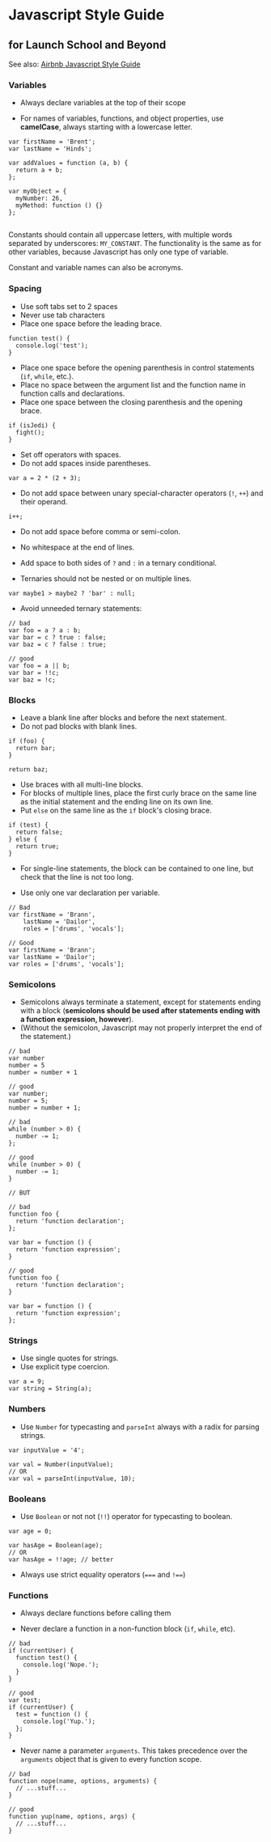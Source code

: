 # Javascript Style Guide 
## for Launch School and Beyond

See also: [Airbnb Javascript Style Guide](https://github.com/airbnb/javascript)

### Variables

* Always declare variables at the top of their scope

* For names of variables, functions, and object properties, use **camelCase**, always starting with a lowercase letter.  

```
var firstName = 'Brent';
var lastName = 'Hinds';

var addValues = function (a, b) {
  return a + b;
};

var myObject = {
  myNumber: 26,
  myMethod: function () {}
};


```

Constants should contain all uppercase letters, with multiple words separated by underscores: `MY_CONSTANT`. The functionality is the same as for other variables, because Javascript has only one type of variable.

Constant and variable names can also be acronyms.

### Spacing

* Use soft tabs set to 2 spaces
* Never use tab characters
* Place one space before the leading brace.
```
function test() {
  console.log('test');
}
```

* Place one space before the opening parenthesis in control statements (`if`, `while`, etc.).
* Place no space between the argument list and the function name in function calls and declarations.
* Place one space between the closing parenthesis and the opening brace. 
```
if (isJedi) {
  fight();
}
```

* Set off operators with spaces.
* Do not add spaces inside parentheses.
```
var a = 2 * (2 + 3);
```

* Do not add space between unary special-character operators (`!`, `++`) and their operand.
```
i++;
```

* Do not add space before comma or semi-colon.

* No whitespace at the end of lines.

* Add space to both sides of `?` and `:` in a ternary conditional.
* Ternaries should not be nested or on multiple lines.
```
var maybe1 > maybe2 ? 'bar' : null;
```

* Avoid unneeded ternary statements:
```
// bad
var foo = a ? a : b;
var bar = c ? true : false;
var baz = c ? false : true;

// good
var foo = a || b;
var bar = !!c;
var baz = !c;
```

### Blocks

* Leave a blank line after blocks and before the next statement.
* Do not pad blocks with blank lines.
```
if (foo) {
  return bar;
}

return baz;
```

* Use braces with all multi-line blocks.
* For blocks of multiple lines, place the first curly brace on the same line as the initial statement and the ending line on its own line. 
* Put `else` on the same line as the `if` block's closing brace.
```
if (test) {
  return false;
} else {
  return true;
}
```

* For single-line statements, the block can be contained to one line, but check that the line is not too long.

* Use only one var declaration per variable.

```
// Bad
var firstName = 'Brann',
    lastName = 'Dailor',
    roles = ['drums', 'vocals'];

// Good
var firstName = 'Brann';
var lastName = 'Dailor';
var roles = ['drums', 'vocals'];
```

### Semicolons

* Semicolons always terminate a statement, except for statements ending with a block (**semicolons should be used after statements ending with a function expression, however**). 
* (Without the semicolon, Javascript may not properly interpret the end of the statement.)

```
// bad
var number
number = 5
number = number + 1

// good
var number;
number = 5;
number = number + 1;

// bad
while (number > 0) {
  number -= 1;
};

// good
while (number > 0) {
  number -= 1;
}

// BUT

// bad
function foo {
  return 'function declaration';
};

var bar = function () {
  return 'function expression';
}

// good
function foo {
  return 'function declaration';
}

var bar = function () {
  return 'function expression';
};
```

### Strings

* Use single quotes for strings.
* Use explicit type coercion.
```
var a = 9;
var string = String(a);
```

### Numbers

* Use `Number` for typecasting and `parseInt` always with a radix for parsing strings.

```
var inputValue = '4';

var val = Number(inputValue);
// OR
var val = parseInt(inputValue, 10);
```

### Booleans

* Use `Boolean` or not not (`!!`) operator for typecasting to boolean.
```
var age = 0;

var hasAge = Boolean(age);
// OR
var hasAge = !!age; // better
```

* Always use strict equality operators (`===` and `!==`)

### Functions

* Always declare functions before calling them

* Never declare a function in a non-function block (`if`, `while`, etc).

```
// bad
if (currentUser) {
  function test() {
    console.log('Nope.');
  }
}

// good
var test;
if (currentUser) {
  test = function () {
    console.log('Yup.');
  };
}
```

* Never name a parameter `arguments`. This takes precedence over the `arguments` object that is given to every function scope.

```
// bad
function nope(name, options, arguments) {
  // ...stuff...
}

// good
function yup(name, options, args) {
  // ...stuff...
}
```